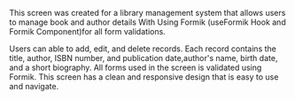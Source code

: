 This screen was created for a library management system that allows users to manage book and author details With Using Formik (useFormik Hook and Formik Component)for all form validations.

Users can able to add, edit, and delete records. Each record contains the title, author, ISBN number, and publication date,author's name, birth date, and a short biography.
All forms used in the screen is validated using Formik.
This screen has a clean and responsive design that is easy to use and navigate.
